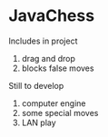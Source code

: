 # JavaChess

Includes in project
1. drag and drop
2. blocks false moves

Still to develop
1. computer engine
2. some special moves
3. LAN play
